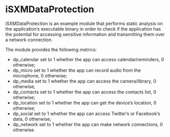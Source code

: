iSXMDataProtection
============

iSXMDataProtection is an example module that performs static analysis on the application’s executable binary in order to check if the application has the potential for accessing sensitive information and transmitting them over a network connection.

The module provides the following metrics:

* dp_calendar set to 1 whether the app can access calendar/reminders, 0 otherwise;
* dp_micro set to 1 whether the app can record audio from the microphone, 0 otherwise;
* dp_media set to 1 whether the app can access the camera/library, 0 otherwise; 
* dp_contacts set to 1 whether the app can access the contacts list, 0 otherwise; 
* dp_location set to 1 whether the app can get the device’s location, 0 otherwise;
* dp_social set to 1 whether the app can access Twitter’s or Facebook’s data, 0 otherwise;
* dp_network set to 1 whether the app can make network connections, 0 otherwise.
